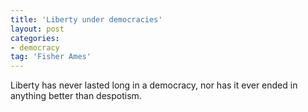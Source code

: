 ```yaml
---
title: 'Liberty under democracies'
layout: post
categories:
- democracy
tag: 'Fisher Ames'
---
```


Liberty has never lasted long in a democracy, nor has it ever ended in anything better than despotism.